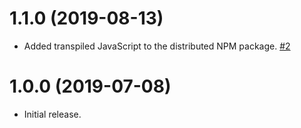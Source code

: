 # 1.1.0 (2019-08-13)

- Added transpiled JavaScript to the distributed NPM package. [#2](https://github.com/blackbaud/skyux-auth-client-factory/pull/2)

# 1.0.0 (2019-07-08)

- Initial release.